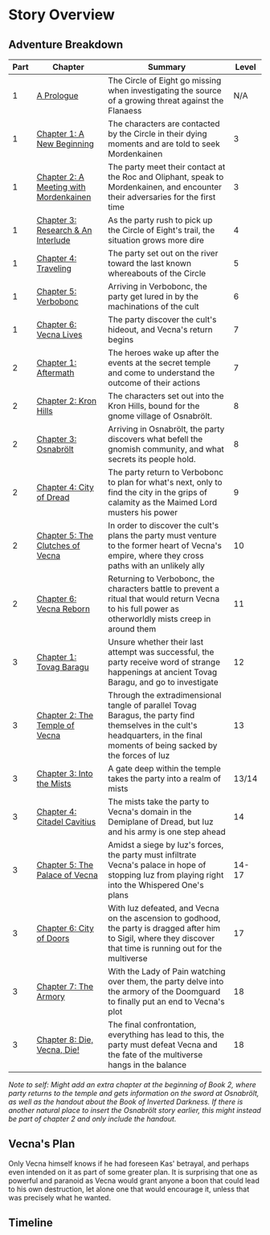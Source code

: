 # Story Overview

## Adventure Breakdown
Part | Chapter | Summary | Level
--- | --- | --- | ---
1 | [A Prologue](vl/0-a-prologue.md) | The Circle of Eight go missing when investigating the source of a growing threat against the Flanaess | N/A
1 | [Chapter 1: A New Beginning](vl/1-a-new-beginning.md) | The characters are contacted by the Circle in their dying moments and are told to seek Mordenkainen | 3
1 | [Chapter 2: A Meeting with Mordenkainen](vl/2-a-meeting-with-mordenkainen.md) | The party meet their contact at the Roc and Oliphant, speak to Mordenkainen, and encounter their adversaries for the first time | 3
1 | [Chapter 3: Research & An Interlude](vl/3-research.md) | As the party rush to pick up the Circle of Eight's trail, the situation grows more dire | 4
1 | [Chapter 4: Traveling](vl/4-traveling.md) | The party set out on the river toward the last known whereabouts of the Circle | 5
1 | [Chapter 5: Verbobonc](vl/5-verbobonc.md) | Arriving in Verbobonc, the party get lured in by the machinations of the cult | 6
1 | [Chapter 6: Vecna Lives](vl/6-vecna-lives.md) | The party discover the cult's hideout, and Vecna's return begins | 7
2 | [Chapter 1: Aftermath](vr/1-aftermath.md) | The heroes wake up after the events at the secret temple and come to understand the outcome of their actions | 7
2 | [Chapter 2: Kron Hills](vr/2-kron-hills.md) | The characters set out into the Kron Hills, bound for the gnome village of Osnabrölt. | 8
2 | [Chapter 3: Osnabrölt](vr/3-osnabrolt.md) | Arriving in Osnabrölt, the party discovers what befell the gnomish community, and what secrets its people hold. | 8
2 | [Chapter 4: City of Dread](vr/4-city-of-dread.md) | The party return to Verbobonc to plan for what's next, only to find the city in the grips of calamity as the Maimed Lord musters his power | 9
2 | [Chapter 5: The Clutches of Vecna](vr/5-the-clutches-of-vecna.md) | In order to discover the cult's plans the party must venture to the former heart of Vecna's empire, where they cross paths with an unlikely ally | 10
2 | [Chapter 6: Vecna Reborn](vr/6-vecna-reborn.md) | Returning to Verbobonc, the characters battle to prevent a ritual that would return Vecna to his full power as otherworldly mists creep in around them | 11
3 | [Chapter 1: Tovag Baragu](dvd/1-tovag-baragu.md) | Unsure whether their last attempt was successful, the party receive word of strange happenings at ancient Tovag Baragu, and go to investigate | 12
3 | [Chapter 2: The Temple of Vecna](dvd/2-the-temple-of-vecna.md) | Through the extradimensional tangle of parallel Tovag Baragus, the party find themselves in the cult's headquarters, in the final moments of being sacked by the forces of Iuz | 13
3 | [Chapter 3: Into the Mists](dvd/3-into-the-mists.md) | A gate deep within the temple takes the party into a realm of mists | 13/14
3 | [Chapter 4: Citadel Cavitius](dvd/4-citadel-cavitius.md) | The mists take the party to Vecna's domain in the Demiplane of Dread, but Iuz and his army is one step ahead | 14
3 | [Chapter 5: The Palace of Vecna](dvd/5-the-palace-of-vecna.md) | Amidst a siege by Iuz's forces, the party must infiltrate Vecna's palace in hope of stopping Iuz from playing right into the Whispered One's plans | 14-17
3 | [Chapter 6: City of Doors](dvd/6-city-of-doors.md) | With Iuz defeated, and Vecna on the ascension to godhood, the party is dragged after him to Sigil, where they discover that time is running out for the multiverse | 17
3 | [Chapter 7: The Armory](dvd/7-the-armory.md) | With the Lady of Pain watching over them, the party delve into the armory of the Doomguard to finally put an end to Vecna's plot | 18
3 | [Chapter 8: Die, Vecna, Die!](dvd/8-die-vecna-die.md) | The final confrontation, everything has lead to this, the party must defeat Vecna and the fate of the multiverse hangs in the balance | 18

*Note to self: Might add an extra chapter at the beginning of Book 2, where party returns to the temple and gets information on the sword at Osnabrölt, as well as the handout about the Book of Inverted Darkness. If there is another natural place to insert the Osnabrölt story earlier, this might instead be part of chapter 2 and only include the handout.*


## Vecna's Plan

Only Vecna himself knows if he had foreseen Kas' betrayal, and perhaps even intended on it as part of some greater plan. It is surprising that one as powerful and paranoid as Vecna would grant anyone a boon that could lead to his own destruction, let alone one that would encourage it, unless that was precisely what he wanted. 

## Timeline

